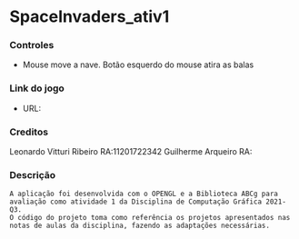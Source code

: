 SpaceInvaders_ativ1
======

### Controles
* Mouse move a nave. Botão esquerdo do mouse atira as balas
### Link do jogo
* URL: 
### Creditos

Leonardo Vitturi Ribeiro RA:11201722342
Guilherme Arqueiro RA:

### Descrição
    A aplicação foi desenvolvida com o OPENGL e a Biblioteca ABCg para avaliação como atividade 1 da Disciplina de Computação Gráfica 2021-Q3.
    O código do projeto toma como referência os projetos apresentados nas notas de aulas da disciplina, fazendo as adaptações necessárias.

